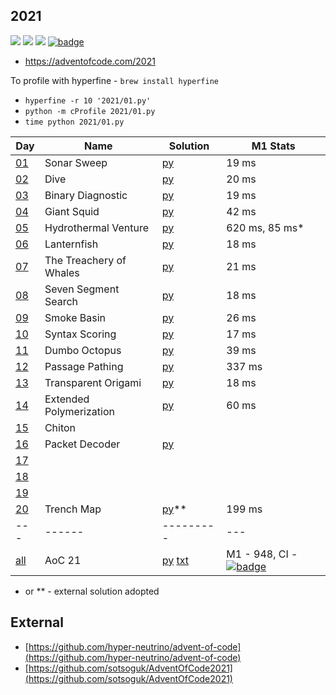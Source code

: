 ## 2021

![](https://img.shields.io/badge/stars%20⭐-30-yellow)
![](https://img.shields.io/badge/days%20completed-15-red)
![](https://img.shields.io/badge/day%20📅-25-blue)
[![badge](https://img.shields.io/endpoint?url=https://gist.githubusercontent.com/EvgeniGordeev/13c6cac3c39702cdcb9cc169b66c3210/raw/runtime-badge-2021.json)](https://github.com/EvgeniGordeev/adventofcode/actions)

* https://adventofcode.com/2021

To profile with hyperfine - ```brew install hyperfine```

* ```hyperfine -r 10 '2021/01.py'```
* ```python -m cProfile 2021/01.py```
* ```time python 2021/01.py```

| Day                                        | Name                    | Solution                                  | M1 Stats                                                                                                                                                                                                                            |
|--------------------------------------------|-------------------------|-------------------------------------------|-------------------------------------------------------------------------------------------------------------------------------------------------------------------------------------------------------------------------------------|
| [01](https://adventofcode.com/2021/day/1)  | Sonar Sweep             | [py](2021/01.py)                          | 19 ms                                                                                                                                                                                                                               |
| [02](https://adventofcode.com/2021/day/2)  | Dive                    | [py](2021/02.py)                          | 20 ms                                                                                                                                                                                                                               |
| [03](https://adventofcode.com/2021/day/3)  | Binary Diagnostic       | [py](2021/03.py)                          | 19 ms                                                                                                                                                                                                                               |
| [04](https://adventofcode.com/2021/day/4)  | Giant Squid             | [py](2021/04.py)                          | 42 ms                                                                                                                                                                                                                               |
| [05](https://adventofcode.com/2021/day/5)  | Hydrothermal Venture    | [py](2021/05.py)                          | 620 ms, 85 ms*                                                                                                                                                                                                                      |
| [06](https://adventofcode.com/2021/day/6)  | Lanternfish             | [py](2021/06.py)                          | 18 ms                                                                                                                                                                                                                               |
| [07](https://adventofcode.com/2021/day/7)  | The Treachery of Whales | [py](2021/07.py)                          | 21 ms                                                                                                                                                                                                                               |
| [08](https://adventofcode.com/2021/day/8)  | Seven Segment Search    | [py](2021/08.py)                          | 18 ms                                                                                                                                                                                                                               |
| [09](https://adventofcode.com/2021/day/9)  | Smoke Basin             | [py](2021/09.py)                          | 26 ms                                                                                                                                                                                                                               |
| [10](https://adventofcode.com/2021/day/10) | Syntax Scoring          | [py](2021/10.py)                          | 17 ms                                                                                                                                                                                                                               |
| [11](https://adventofcode.com/2021/day/11) | Dumbo Octopus           | [py](2021/11.py)                          | 39 ms                                                                                                                                                                                                                               |
| [12](https://adventofcode.com/2021/day/12) | Passage Pathing         | [py](2021/12.py)                          | 337 ms                                                                                                                                                                                                                              |
| [13](https://adventofcode.com/2021/day/13) | Transparent Origami     | [py](2021/13.py)                          | 18 ms                                                                                                                                                                                                                               |
| [14](https://adventofcode.com/2021/day/14) | Extended Polymerization | [py](2021/14.py)                          | 60 ms                                                                                                                                                                                                                               |
| [15](https://adventofcode.com/2021/day/15) | Chiton                  |                                           |                                                                                                                                                                                                                                     |
| [16](https://adventofcode.com/2021/day/16) | Packet Decoder          | [py](2021/16.py)                          |                                                                                                                                                                                                                                     |
| [17](https://adventofcode.com/2021/day/17) |                         |                                           |                                                                                                                                                                                                                                     |
| [18](https://adventofcode.com/2021/day/18) |                         |                                           |                                                                                                                                                                                                                                     |
| [19](https://adventofcode.com/2021/day/19) |                         |                                           |                                                                                                                                                                                                                                     |
| [20](https://adventofcode.com/2021/day/20) | Trench Map              | [py](2021/20.py)**                        | 199 ms                                                                                                                                                                                                                              |
| ---                                        | ------                  | ---------                                 | ---                                                                                                                                                                                                                                 |
| [all](https://adventofcode.com/2021)       | AoC 21                  | [py](2021/all.py) [txt](2021/answers.txt) | M1 - 948, CI - [![badge](https://img.shields.io/endpoint?url=https://gist.githubusercontent.com/EvgeniGordeev/13c6cac3c39702cdcb9cc169b66c3210/raw/runtime-badge-2021.json)](https://github.com/EvgeniGordeev/adventofcode/actions) |

* or ** - external solution adopted

## External

* [https://github.com/hyper-neutrino/advent-of-code](https://github.com/hyper-neutrino/advent-of-code)
* [https://github.com/sotsoguk/AdventOfCode2021](https://github.com/sotsoguk/AdventOfCode2021)